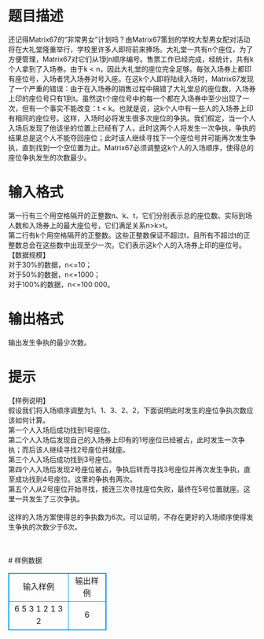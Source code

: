 # 

 
 # 题目描述 
<p>
还记得Matrix67的“非常男女”计划吗？由Matrix67策划的学校大型男女配对活动将在大礼堂隆重举行，学校里许多人即将前来捧场。大礼堂一共有n个座位，为了方便管理，Matrix67对它们从1到n顺序编号。售票工作已经完成，经统计，共有k个人拿到了入场券。由于k < n，因此大礼堂的座位完全足够。每张入场券上都印有座位号，入场者凭入场券对号入座。在这k个人即将陆续入场时，Matrix67发现了一个严重的错误：由于在入场券的销售过程中搞错了大礼堂总的座位数，入场券上印的座位号只有1到t。虽然这t个座位号中的每一个都在入场券中至少出现了一次，但有一个事实不能改变：t < k。也就是说，这k个人中有一些人的入场券上印有相同的座位号。这样，入场时必将发生很多次座位的争执。我们假定，当一个人入场后发现了他该坐的位置上已经有了人，此时这两个人将发生一次争执，争执的结果总是这个人不能夺回座位；此时该人继续寻找下一个座位号并可能再次发生争执，直到找到一个空位置为止。Matrix67必须调整这k个人的入场顺序，使得总的座位争执发生的次数最少。</p> 

 
 # 输入格式 
<p>
第一行有三个用空格隔开的正整数n、k、t，它们分别表示总的座位数、实际到场人数和入场券上的最大座位号，它们满足关系n>k>t。<br>第二行有k个用空格隔开的正整数。这些正整数保证不超过t，且所有不超过t的正整数总会在这些数中出现至少一次。它们表示这k个人的入场券上印的座位号。<br>【数据规模】<br>对于30%的数据，n<=10；<br>对于50%的数据，n<=1000；<br>对于100%的数据，n<=100 000。  <br></p> 

 
 # 输出格式 
<p>
输出发生争执的最少次数。 </p> 

 
 # 提示 
<p>
【样例说明】<br>假设我们将入场顺序调整为1、1、3、2、2，下面说明此时发生的座位争执次数应该如何计算。<br>第一个人入场后成功找到1号座位。<br>第二个人入场后发现自己的入场券上印有的1号座位已经被占，此时发生一次争执；而后该人继续寻找2号座位并就座。<br>第三个人入场后成功找到3号座位。<br>第四个人入场后发现2号座位被占，争执后转而寻找3号座位并再次发生争执，直至成功找到4号座位。这里的争执有两次。<br>第五个人从2号座位开始寻找，接连三次寻找座位失败，最终在5号位置就座。这里一共发生了三次争执。<br><br>这样的入场方案使得总的争执数为6次。可以证明，不存在更好的入场顺序使得发生争执的次数少于6次。 <br><br><br></p> 
# 样例数据
<style>
        table,table tr th, table tr td { border:1px solid #0094ff; }
        table { width: 200px; min-height: 25px; line-height: 25px; text-align: center; border-collapse: collapse;}   
    </style>
<table>
	<tr>
		<td>输入样例</td>
		<td>输出样例</td>
	</tr>
<tr><td>6 5 3
1 2 1 3 2
</td><td>6</td></tr></table>
